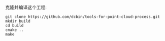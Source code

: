 克隆并编译这个工程:
```git
git clone https://github.com/dcbin/tools-for-point-cloud-process.git
mkdir build
cd build
cmake ..
make
```

